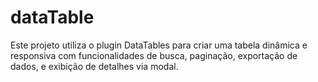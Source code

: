 # dataTable
Este projeto utiliza o plugin DataTables para criar uma tabela dinâmica e responsiva com funcionalidades de busca, paginação, exportação de dados, e exibição de detalhes via modal.

